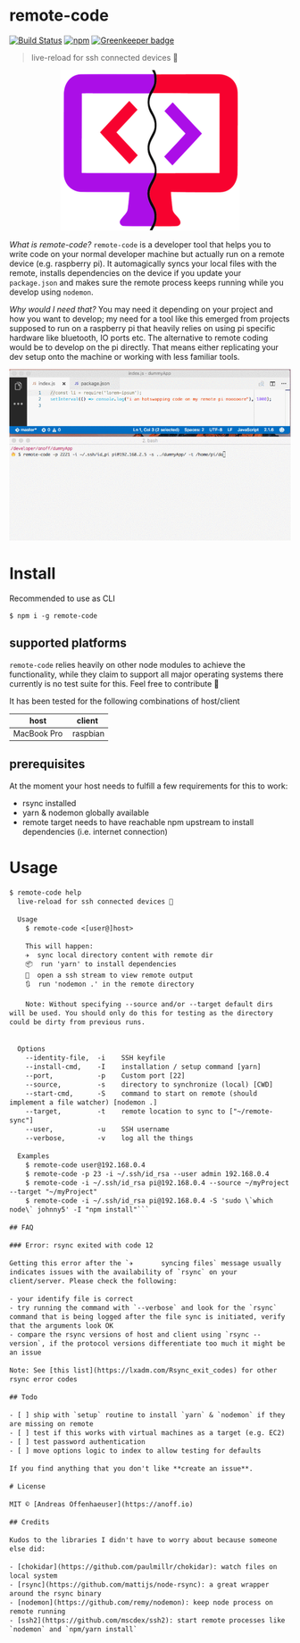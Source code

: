 # remote-code
[![Build Status](https://travis-ci.org/anoff/remote-code.svg?branch=master)](https://travis-ci.org/anoff/remote-code) [![npm](https://img.shields.io/npm/v/remote-code.svg)]() [![Greenkeeper badge](https://badges.greenkeeper.io/anoff/remote-code.svg)](https://greenkeeper.io/)

> live-reload for ssh connected devices 🐪

<p align="center">
  <img src="https://github.com/anoff/remote-code/raw/master/logo.png"/>
</p>

_What is remote-code?_
`remote-code` is a developer tool that helps you to write code on your normal developer machine but actually run on a remote device (e.g. raspberry pi). It automagically syncs your local files with the remote, installs dependencies on the device if you update your `package.json` and makes sure the remote process keeps running while you develop using `nodemon`.

_Why would I need that?_
You may need it depending on your project and how you want to develop; my need for a tool like this emerged from projects supposed to run on a raspberry pi that heavily relies on using pi specific hardware like bluetooth, IO ports etc.
The alternative to remote coding would be to develop on the pi directly. That means either replicating your dev setup onto the machine or working with less familiar tools.

<p align="center">
  <img src="https://github.com/anoff/remote-code/raw/master/demo.gif"/>
</p>

# Install

Recommended to use as CLI

```
$ npm i -g remote-code
```

## supported platforms

`remote-code` relies heavily on other node modules to achieve the functionality, while they claim to support all major operating systems there currently is no test suite for this. Feel free to contribute 🐳

It has been tested for the following combinations of host/client

| host | client |
|------|--------|
| MacBook Pro | raspbian |

## prerequisites

At the moment your host needs to fulfill a few requirements for this to work:

- rsync installed
- yarn & nodemon globally available
- remote target needs to have reachable npm upstream to install dependencies (i.e. internet connection)

# Usage

```
$ remote-code help
  live-reload for ssh connected devices 🐪

  Usage
    $ remote-code <[user@]host>

    This will happen:
    ✈️  sync local directory content with remote dir
    📦  run 'yarn' to install dependencies
    👀  open a ssh stream to view remote output
    🔃  run 'nodemon .' in the remote directory

    Note: Without specifying --source and/or --target default dirs will be used. You should only do this for testing as the directory could be dirty from previous runs.


  Options
    --identity-file,  -i    SSH keyfile
    --install-cmd,    -I    installation / setup command [yarn]
    --port,           -p    Custom port [22]
    --source,         -s    directory to synchronize (local) [CWD]
    --start-cmd,      -S    command to start on remote (should implement a file watcher) [nodemon .]
    --target,         -t    remote location to sync to ["~/remote-sync"]
    --user,           -u    SSH username
    --verbose,        -v    log all the things

  Examples
    $ remote-code user@192.168.0.4
    $ remote-code -p 23 -i ~/.ssh/id_rsa --user admin 192.168.0.4
    $ remote-code -i ~/.ssh/id_rsa pi@192.168.0.4 --source ~/myProject --target "~/myProject"
    $ remote-code -i ~/.ssh/id_rsa pi@192.168.0.4 -S 'sudo \`which node\` johnny5' -I "npm install"```

## FAQ

### Error: rsync exited with code 12

Getting this error after the `✈️       syncing files` message usually indicates issues with the availability of `rsync` on your client/server. Please check the following:

- your identify file is correct
- try running the command with `--verbose` and look for the `rsync` command that is being logged after the file sync is initiated, verify that the arguments look OK
- compare the rsync versions of host and client using `rsync --version`, if the protocol versions differentiate too much it might be an issue

Note: See [this list](https://lxadm.com/Rsync_exit_codes) for other rsync error codes

## Todo

- [ ] ship with `setup` routine to install `yarn` & `nodemon` if they are missing on remote
- [ ] test if this works with virtual machines as a target (e.g. EC2)
- [ ] test password authentication
- [ ] move options logic to index to allow testing for defaults

If you find anything that you don't like **create an issue**.

# License

MIT © [Andreas Offenhaeuser](https://anoff.io)

## Credits

Kudos to the libraries I didn't have to worry about because someone else did:

- [chokidar](https://github.com/paulmillr/chokidar): watch files on local system
- [rsync](https://github.com/mattijs/node-rsync): a great wrapper around the rsync binary
- [nodemon](https://github.com/remy/nodemon): keep node process on remote running
- [ssh2](https://github.com/mscdex/ssh2): start remote processes like `nodemon` and `npm/yarn install`
